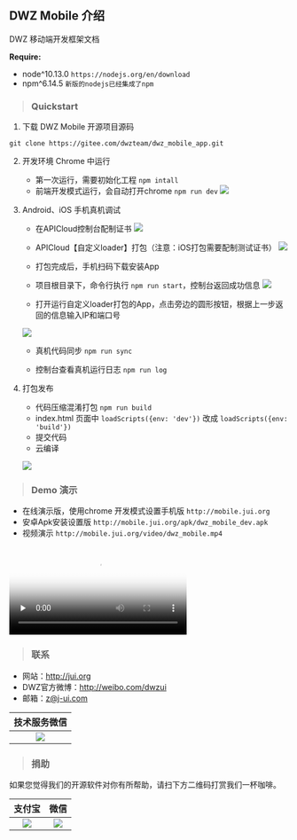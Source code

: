 ## DWZ Mobile 介绍

DWZ 移动端开发框架文档

**Require:**

- node\^10.13.0 `https://nodejs.org/en/download`
- npm\^6.14.5 `新版的nodejs已经集成了npm`

> ### Quickstart

1. 下载 DWZ Mobile 开源项目源码
```
git clone https://gitee.com/dwzteam/dwz_mobile_app.git
```
2. 开发环境 Chrome 中运行

    - 第一次运行，需要初始化工程 `npm intall`
    - 前端开发模式运行，会自动打开chrome `npm run dev`
    ![](./_media/readme/app_chrome_dev.png)

3. Android、iOS 手机真机调试

    - 在APICloud控制台配制证书
    ![](./_media/readme/apicloud_1.png)
    
    - APICloud【自定义loader】打包（注意：iOS打包需要配制测试证书）
    ![](./_media/readme/apicloud_2.png)
    
    - 打包完成后，手机扫码下载安装App
   
    - 项目根目录下，命令行执行 `npm run start`，控制台返回成功信息
    ![](./_media/readme/npm_run_start.png)
    
    - 打开运行自定义loader打包的App，点击旁边的圆形按钮，根据上一步返回的信息输入IP和端口号
    
    ![](./_media/readme/app_loader.jpg?width=300)
    
    - 真机代码同步 `npm run sync`
    
    - 控制台查看真机运行日志 `npm run log`
    
4. 打包发布

    - 代码压缩混淆打包 `npm run build`
    - index.html 页面中 `loadScripts({env: 'dev'})` 改成 `loadScripts({env: 'build'})` 
    - 提交代码
    - 云编译
    
    ![](./_media/readme/apicloud_3.png)

> ### Demo 演示
- 在线演示版，使用chrome 开发模式设置手机版 `http://mobile.jui.org`
- 安卓Apk安装设置版 `http://mobile.jui.org/apk/dwz_mobile_dev.apk`
- 视频演示 `http://mobile.jui.org/video/dwz_mobile.mp4`

<video width="320" controls preload="none" poster="http://mobile.jui.org/video/dwz_mobile.png">
    <source src="http://mobile.jui.org/video/dwz_mobile.mp4">
</video>

> ### 联系

- 网站：http://jui.org
- DWZ官方微博：http://weibo.com/dwzui
- 邮箱：z@j-ui.com

|技术服务微信|
|:---:|
|![](./_media/readme/wx_zhh.jpg?width=200)|

> ### 捐助

如果您觉得我们的开源软件对你有所帮助，请扫下方二维码打赏我们一杯咖啡。

|支付宝|微信|
|:---:|:---:|
|![](./_media/readme/zfb.png?width=200)|![](./_media/readme/wx.png?width=200)|


